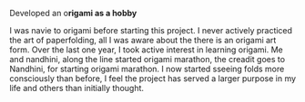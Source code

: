 Developed an o**rigami as a hobby**

I was navie to origami before starting this project. I never actively practiced the art of paperfolding, all I was aware about the there is an origami art form. Over the last one year, I took active interest in learning origami. Me and nandhini, along the line started origami marathon, the creadit goes to Nandhini, for starting origami marathon. I now started sseeing folds more consciously than before, I feel the project has served a larger purpose in my life and others than initially thought.

